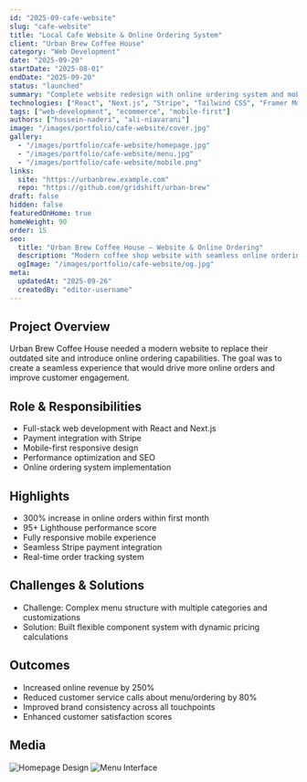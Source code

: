 ```yaml
---
id: "2025-09-cafe-website"
slug: "cafe-website"
title: "Local Cafe Website & Online Ordering System"
client: "Urban Brew Coffee House"
category: "Web Development"
date: "2025-09-20"
startDate: "2025-08-01"
endDate: "2025-09-20"
status: "launched"
summary: "Complete website redesign with online ordering system and mobile-first approach for a local coffee shop."
technologies: ["React", "Next.js", "Stripe", "Tailwind CSS", "Framer Motion"]
tags: ["web-development", "ecommerce", "mobile-first"]
authors: ["hossein-naderi", "ali-niavarani"]
image: "/images/portfolio/cafe-website/cover.jpg"
gallery:
  - "/images/portfolio/cafe-website/homepage.jpg"
  - "/images/portfolio/cafe-website/menu.jpg"
  - "/images/portfolio/cafe-website/mobile.png"
links:
  site: "https://urbanbrew.example.com"
  repo: "https://github.com/gridshift/urban-brew"
draft: false
hidden: false
featuredOnHome: true
homeWeight: 90
order: 15
seo:
  title: "Urban Brew Coffee House — Website & Online Ordering"
  description: "Modern coffee shop website with seamless online ordering experience."
  ogImage: "/images/portfolio/cafe-website/og.jpg"
meta:
  updatedAt: "2025-09-26"
  createdBy: "editor-username"
---
```


## Project Overview
Urban Brew Coffee House needed a modern website to replace their outdated site and introduce online ordering capabilities. The goal was to create a seamless experience that would drive more online orders and improve customer engagement.

## Role & Responsibilities
- Full-stack web development with React and Next.js
- Payment integration with Stripe
- Mobile-first responsive design
- Performance optimization and SEO
- Online ordering system implementation

## Highlights
- 300% increase in online orders within first month
- 95+ Lighthouse performance score
- Fully responsive mobile experience
- Seamless Stripe payment integration
- Real-time order tracking system

## Challenges & Solutions
- Challenge: Complex menu structure with multiple categories and customizations
- Solution: Built flexible component system with dynamic pricing calculations

## Outcomes
- Increased online revenue by 250%
- Reduced customer service calls about menu/ordering by 80%
- Improved brand consistency across all touchpoints
- Enhanced customer satisfaction scores

## Media
![Homepage Design](/images/portfolio/cafe-website/homepage.jpg)
![Menu Interface](/images/portfolio/cafe-website/menu.jpg)
